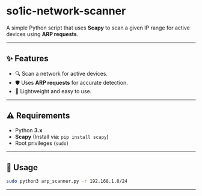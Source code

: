 # **so1ic-network-scanner**  
A simple Python script that uses **Scapy** to scan a given IP range for active devices using **ARP requests**.

---

## ✨ Features  
- 🔍 Scan a network for active devices.  
- 🛡️ Uses **ARP requests** for accurate detection.  
- 🔗 Lightweight and easy to use.  

---

## ⚠️ Requirements  
- Python **3.x**  
- **Scapy** (Install via: `pip install scapy`)  
- Root privileges (`sudo`)  

---

## 🚀 Usage  
```bash
sudo python3 arp_scanner.py -r 192.168.1.0/24
```

---
